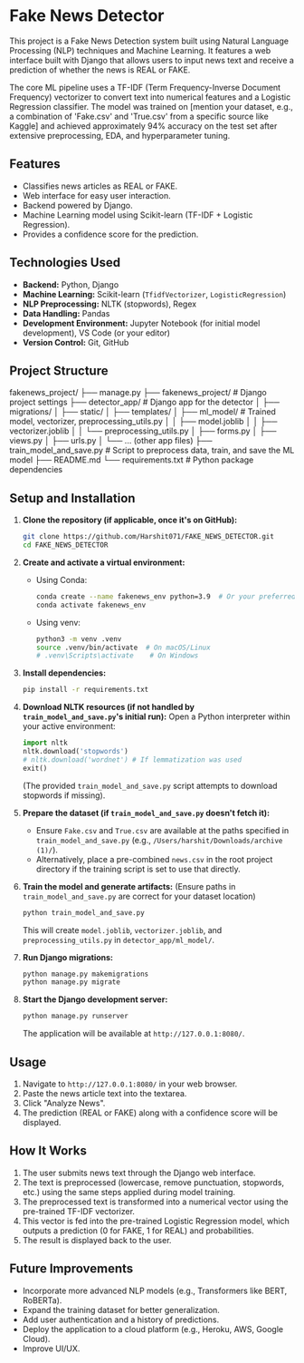 # Fake News Detector

This project is a Fake News Detection system built using Natural Language Processing (NLP) techniques and Machine Learning. It features a web interface built with Django that allows users to input news text and receive a prediction of whether the news is REAL or FAKE.

The core ML pipeline uses a TF-IDF (Term Frequency-Inverse Document Frequency) vectorizer to convert text into numerical features and a Logistic Regression classifier. The model was trained on [mention your dataset, e.g., a combination of 'Fake.csv' and 'True.csv' from a specific source like Kaggle] and achieved approximately 94% accuracy on the test set after extensive preprocessing, EDA, and hyperparameter tuning.

## Features

*   Classifies news articles as REAL or FAKE.
*   Web interface for easy user interaction.
*   Backend powered by Django.
*   Machine Learning model using Scikit-learn (TF-IDF + Logistic Regression).
*   Provides a confidence score for the prediction.

## Technologies Used

*   **Backend:** Python, Django
*   **Machine Learning:** Scikit-learn (`TfidfVectorizer`, `LogisticRegression`)
*   **NLP Preprocessing:** NLTK (stopwords), Regex
*   **Data Handling:** Pandas
*   **Development Environment:** Jupyter Notebook (for initial model development), VS Code (or your editor)
*   **Version Control:** Git, GitHub

## Project Structure

fakenews_project/
├── manage.py
├── fakenews_project/ # Django project settings
├── detector_app/ # Django app for the detector
│ ├── migrations/
│ ├── static/
│ ├── templates/
│ ├── ml_model/ # Trained model, vectorizer, preprocessing_utils.py
│ │ ├── model.joblib
│ │ ├── vectorizer.joblib
│ │ └── preprocessing_utils.py
│ ├── forms.py
│ ├── views.py
│ ├── urls.py
│ └── ... (other app files)
├── train_model_and_save.py # Script to preprocess data, train, and save the ML model
├── README.md
└── requirements.txt # Python package dependencies


## Setup and Installation

1.  **Clone the repository (if applicable, once it's on GitHub):**
    ```bash
    git clone https://github.com/Harshit071/FAKE_NEWS_DETECTOR.git
    cd FAKE_NEWS_DETECTOR
    ```

2.  **Create and activate a virtual environment:**
    *   Using Conda:
        ```bash
        conda create --name fakenews_env python=3.9  # Or your preferred version
        conda activate fakenews_env
        ```
    *   Using venv:
        ```bash
        python3 -m venv .venv
        source .venv/bin/activate  # On macOS/Linux
        # .venv\Scripts\activate    # On Windows
        ```

3.  **Install dependencies:**
    ```bash
    pip install -r requirements.txt
    ```

4.  **Download NLTK resources (if not handled by `train_model_and_save.py`'s initial run):**
    Open a Python interpreter within your active environment:
    ```python
    import nltk
    nltk.download('stopwords')
    # nltk.download('wordnet') # If lemmatization was used
    exit()
    ```
    (The provided `train_model_and_save.py` script attempts to download stopwords if missing).

5.  **Prepare the dataset (if `train_model_and_save.py` doesn't fetch it):**
    *   Ensure `Fake.csv` and `True.csv` are available at the paths specified in `train_model_and_save.py` (e.g., `/Users/harshit/Downloads/archive (1)/`).
    *   Alternatively, place a pre-combined `news.csv` in the root project directory if the training script is set to use that directly.

6.  **Train the model and generate artifacts:**
    (Ensure paths in `train_model_and_save.py` are correct for your dataset location)
    ```bash
    python train_model_and_save.py
    ```
    This will create `model.joblib`, `vectorizer.joblib`, and `preprocessing_utils.py` in `detector_app/ml_model/`.

7.  **Run Django migrations:**
    ```bash
    python manage.py makemigrations
    python manage.py migrate
    ```

8.  **Start the Django development server:**
    ```bash
    python manage.py runserver
    ```
    The application will be available at `http://127.0.0.1:8080/`.

## Usage

1.  Navigate to `http://127.0.0.1:8080/` in your web browser.
2.  Paste the news article text into the textarea.
3.  Click "Analyze News".
4.  The prediction (REAL or FAKE) along with a confidence score will be displayed.

## How It Works

1.  The user submits news text through the Django web interface.
2.  The text is preprocessed (lowercase, remove punctuation, stopwords, etc.) using the same steps applied during model training.
3.  The preprocessed text is transformed into a numerical vector using the pre-trained TF-IDF vectorizer.
4.  This vector is fed into the pre-trained Logistic Regression model, which outputs a prediction (0 for FAKE, 1 for REAL) and probabilities.
5.  The result is displayed back to the user.

## Future Improvements

*   Incorporate more advanced NLP models (e.g., Transformers like BERT, RoBERTa).
*   Expand the training dataset for better generalization.
*   Add user authentication and a history of predictions.
*   Deploy the application to a cloud platform (e.g., Heroku, AWS, Google Cloud).
*   Improve UI/UX.


